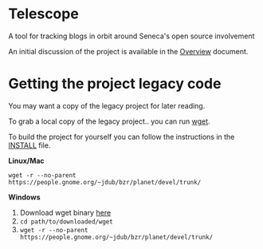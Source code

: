 # Telescope

A tool for tracking blogs in orbit around Seneca's open source involvement

An initial discussion of the project is available in the [Overview](docs/overview.md) document.

# Getting the project legacy code

You may want a copy of the legacy project for later reading.

To grab a local copy of the legacy project.. you can run [wget](https://www.gnu.org/software/wget/).

To build the project for yourself you can follow the instructions in the [INSTALL](https://people.gnome.org/~jdub/bzr/planet/devel/trunk/INSTALL) file.

__Linux/Mac__
```
wget -r --no-parent https://people.gnome.org/~jdub/bzr/planet/devel/trunk/
```

__Windows__
1. Download wget binary [here](http://wget.addictivecode.org/FrequentlyAskedQuestions.html#download)
2. ```cd path/to/downloaded/wget```
3. ```wget -r --no-parent https://people.gnome.org/~jdub/bzr/planet/devel/trunk/```

